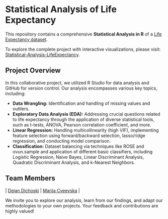 # Statistical Analysis of Life Expectancy

This repository contains a comprehensive **Statistical Analysis in R** of a [Life Expectancy dataset](https://www.kaggle.com/datasets/kumarajarshi/life-expectancy-who).

To explore the complete project with interactive visualizations, please visit: [Statistical-Analysis-LifeExpectancy](https://di40.github.io/Statistical-Analysis-LifeExpectancy/).

## Project Overview

In this collaborative project, we utilized R Studio for data analysis and GitHub for version control. Our analysis encompasses various key topics, including:

- **Data Wrangling:** Identification and handling of missing values and outliers.
- **Exploratory Data Analysis (EDA):** Addressing crucial questions related to life expectancy through the application of diverse statistical tools, such as t-tests, ANOVA, Pearson correlation coefficient, and more.
- **Linear Regression:** Handling multicollinearity (high VIF), implementing feature selection using forward/backward selection, lasso/ridge regression, and conducting model comparison.
- **Classification:** Dataset balancing via techniques like ROSE and ovun.sample and application of different basic classifiers, including Logistic Regression, Naive Bayes, Linear Discriminant Analysis, Quadratic Discriminant Analysis, and k-Nearest Neighbors.

## Team Members

| [Dejan Dichoski](https://github.com/Di40) | [Marija Cveevska](https://github.com/marijacveevska) |

We invite you to explore our analysis, learn from our findings, and adapt our methodologies to your own projects. Your feedback and contributions are highly valued!
